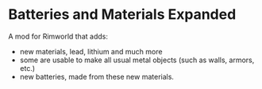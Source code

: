 # Batteries and Materials Expanded
A mod for Rimworld that adds: 
- new materials, lead, lithium and much more
- some are usable to make all usual metal objects (such as walls, armors, etc.)
- new batteries, made from these new materials.
